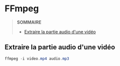 # FFmpeg

> **SOMMAIRE**
> + [Extraire la partie audio d'une vidéo](#extraire-la-partie-audio-dune-vidéo)

## Extraire la partie audio d'une vidéo

```powershell
ffmpeg -i video.mp4 audio.mp3
```
